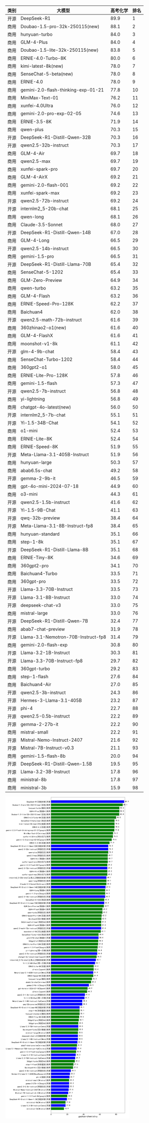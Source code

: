 
| 类别 | 大模型                         | 高考化学 | 排名 |
|-----|------------------------------|---------|----|
|开源|DeepSeek-R1|89.9|1|
|商用|Doubao-1.5-pro-32k-250115(new)|88.1|2|
|商用|hunyuan-turbo|84.0|3|
|商用|GLM-4-Plus|84.0|4|
|商用|Doubao-1.5-lite-32k-250115(new)|83.8|5|
|商用|ERNIE-4.0-Turbo-8K|80.0|6|
|商用|kimi-latest-8k(new)|78.0|7|
|商用|SenseChat-5-beta(new)|78.0|8|
|商用|ERNIE-4.0|78.0|9|
|商用|gemini-2.0-flash-thinking-exp-01-21|77.8|10|
|商用|MiniMax-Text-01|76.2|11|
|商用|xunfei-4.0Ultra|76.0|12|
|商用|gemini-2.0-pro-exp-02-05|74.6|13|
|商用|ERNIE-3.5-8K|71.9|14|
|商用|qwen-plus|70.3|15|
|开源|DeepSeek-R1-Distill-Qwen-32B|70.3|16|
|开源|qwen2.5-32b-instruct|70.3|17|
|商用|GLM-4-Air|69.7|18|
|商用|qwen2.5-max|69.7|19|
|商用|xunfei-spark-pro|69.7|20|
|商用|GLM-4-AirX|69.2|21|
|商用|gemini-2.0-flash-001|69.2|22|
|商用|xunfei-spark-max|69.2|23|
|开源|qwen2.5-72b-instruct|69.2|24|
|开源|internlm2_5-20b-chat|68.1|25|
|商用|qwen-long|68.1|26|
|商用|Claude-3.5-Sonnet|68.0|27|
|开源|DeepSeek-R1-Distill-Qwen-14B|67.0|28|
|商用|GLM-4-Long|66.5|29|
|开源|qwen2.5-14b-instruct|66.5|30|
|商用|gemini-1.5-pro|66.5|31|
|开源|DeepSeek-R1-Distill-Llama-70B|65.4|32|
|商用|SenseChat-5-1202|65.4|33|
|商用|GLM-Zero-Preview|64.9|34|
|商用|qwen-turbo|63.2|35|
|商用|GLM-4-Flash|63.2|36|
|商用|ERNIE-Speed-Pro-128K|62.2|37|
|商用|Baichuan4|62.0|38|
|开源|qwen2.5-math-72b-instruct|61.6|39|
|商用|360zhinao2-o1(new)|61.6|40|
|商用|GLM-4-FlashX|61.6|41|
|商用|moonshot-v1-8k|61.1|42|
|开源|glm-4-9b-chat|58.4|43|
|商用|SenseChat-Turbo-1202|58.4|44|
|商用|360gpt2-o1|58.0|45|
|商用|ERNIE-Lite-Pro-128K|57.8|46|
|商用|gemini-1.5-flash|57.3|47|
|开源|qwen2.5-7b-instruct|56.8|48|
|商用|yi-lightning|56.8|49|
|商用|chatgpt-4o-latest(new)|56.0|50|
|开源|internlm2_5-7b-chat|55.1|51|
|开源|Yi-1.5-34B-Chat|54.1|52|
|商用|o1-mini|52.4|53|
|商用|ERNIE-Lite-8K|52.4|54|
|商用|ERNIE-Speed-8K|51.9|55|
|开源|Meta-Llama-3.1-405B-Instruct|51.9|56|
|商用|hunyuan-large|50.3|57|
|商用|abab6.5s-chat|49.2|58|
|开源|gemma-2-9b-it|46.5|59|
|商用|gpt-4o-mini-2024-07-18|44.9|60|
|商用|o3-mini|44.3|61|
|开源|qwen2.5-1.5b-instruct|41.6|62|
|开源|Yi-1.5-9B-Chat|41.1|63|
|开源|qwq-32b-preview|38.4|64|
|开源|Meta-Llama-3.1-8B-Instruct-fp8|38.4|65|
|商用|hunyuan-standard|35.1|66|
|商用|step-1-8k|35.1|67|
|开源|DeepSeek-R1-Distill-Llama-8B|35.1|68|
|商用|ERNIE-Tiny-8K|34.6|69|
|商用|360gpt2-pro|34.1|70|
|商用|Baichuan4-Turbo|33.5|71|
|商用|360gpt-pro|33.5|72|
|开源|Llama-3.3-70B-Instruct|33.5|73|
|开源|Llama-3.1-8B-Instruct|33.0|74|
|开源|deepseek-chat-v3|33.0|75|
|商用|mistral-large|33.0|76|
|开源|DeepSeek-R1-Distill-Qwen-7B|32.4|77|
|商用|abab7-chat-preview|31.9|78|
|开源|Llama-3.1-Nemotron-70B-Instruct-fp8|31.4|79|
|商用|gemini-2.0-flash-exp|30.8|80|
|开源|Llama-3.2-1B-Instruct|30.3|81|
|开源|Llama-3.3-70B-Instruct-fp8|29.7|82|
|商用|360gpt-turbo|29.2|83|
|商用|step-1-flash|27.6|84|
|商用|Baichuan4-Air|27.0|85|
|开源|qwen2.5-3b-instruct|24.3|86|
|开源|Hermes-3-Llama-3.1-405B|23.2|87|
|开源|phi-4|22.7|88|
|开源|qwen2.5-0.5b-instruct|22.2|89|
|开源|gemma-2-27b-it|22.2|90|
|商用|mistral-small|22.2|91|
|开源|Mistral-Nemo-Instruct-2407|21.6|92|
|开源|Mistral-7B-Instruct-v0.3|21.1|93|
|商用|gemini-1.5-flash-8b|20.0|94|
|开源|DeepSeek-R1-Distill-Qwen-1.5B|19.5|95|
|开源|Llama-3.2-3B-Instruct|17.8|96|
|商用|ministral-8b|17.8|97|
|商用|ministral-3b|15.9|98|


![lin](../pic/gaokao-chemistry.png)

